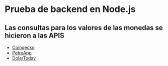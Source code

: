 # Prueba de backend en Node.js 
## Las consultas para los valores de las monedas se hicieron a las APIS
* [Coingecko](https://api.coingecko.com/api/v3/coins/markets?vs_currency=usd)
* [PetroApp](https://petroapp-price.petro.gob.ve/price)
* [DolarToday](https://s3.amazonaws.com/dolartoday/data.json)
